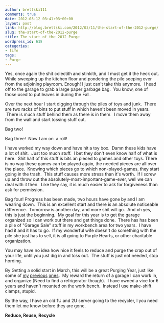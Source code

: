 ```yaml
---
author: brettski111
comments: true
date: 2012-03-12 03:41:03+00:00
layout: post
link: http://blog.brettski.com/2012/03/11/the-start-of-the-2012-purge/
slug: the-start-of-the-2012-purge
title: The start of the 2012 Purge
wordpress_id: 618
categories:
- life
tags:
- Purge
---
```


Yes, once again the shit colectith and stinkith, and I must get it the heck out. While sweeping up the kitchen floor and pondering the pile seeping over from the adjoining playroom. Enough! I just can't take this anymore.  I head off to the garage to grab a large paper garbage bag.  You know, one of those used to put leaves in during the Fall.

Over the next hour I start digging through the piles of toys and junk.  There are two racks of bins to put stuff in which haven't been moved in years.  There is much stuff behind them as there is in them.  I move them away from the wall and start tossing stuff out.

Bag two!

Bag three!  Now I am on  a roll!

I have worked my way down and have hit a toy box.  Damn these kids have a lot of shit.  Just too much stuff.  I bet they don't even know half of what is here.  Shit half of this stuff is bits an pieced to games and other toys. There is no way these games can be played again, the needed pieces are all over the place.  Knowing which pieces go to which non-played-games, they start going in the trash.  This stuff causes more stress than it's worth.  If I screw up and throw out the absolutely-most-important-game-ever, well we can deal with it then.  Like they say, it is much easier to ask for forgiveness than ask for permission.

Bag four! Progress has been made, two hours have gone by and I am wearing down.  This is an excellent start and there is an absolute noticeable difference.  Tomorrow is another day, and more shit will go.  And oh yes, this is just the beginning.  My goal for this year is to get the garage organized so I can work out there and get things done.  There has has been a pile of "Garage Sale" stuff in my workbench area for two years.  I have had it and it has to go.  If my wonderful wife doesn't do something with the pile she just has to sell, it is all going to Purple Hearts, or other charitable organization.

You may have no idea how nice it feels to reduce and purge the crap out of your life, until you just dig in and toss out.  The stuff is just not needed, stop hording.

By Getting a solid start in March, this will be a great Purging Year, just like some of [my](http://blog.brettski.com/2008/01/07/2008-the-great-purge/) [previous](http://blog.brettski.com/2008/01/21/purge-purge-purge/) [ones](http://blog.brettski.com/2010/04/12/purge-2010/).  My reward the return of a garage I can work in, and organize (Need to find a refrigerator though).  I have owned a vice for 6 years and haven't mounted on the work bench.  Instead I use make-shift clamps, stupid.

By the way, I have an old 1U and 2U server going to the recycler, I you need them let me know before they are gone.

**Reduce, Reuse, Recycle**
